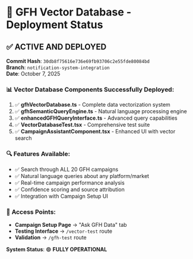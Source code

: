 # 🚀 GFH Vector Database - Deployment Status

## ✅ **ACTIVE AND DEPLOYED**

**Commit Hash**: `30db8f75616e736e69fb93706c2e55fde80084bd`  
**Branch**: `notification-system-integration`  
**Date**: October 7, 2025  

### 📊 **Vector Database Components Successfully Deployed:**

1. ✅ **gfhVectorDatabase.ts** - Complete data vectorization system
2. ✅ **gfhSemanticQueryEngine.ts** - Natural language processing engine  
3. ✅ **enhancedGFHQueryInterface.ts** - Advanced query capabilities
4. ✅ **VectorDatabaseTest.tsx** - Comprehensive test suite
5. ✅ **CampaignAssistantComponent.tsx** - Enhanced UI with vector search

### 🔍 **Features Available:**
- ✅ Search through ALL 20 GFH campaigns
- ✅ Natural language queries about any platform/market
- ✅ Real-time campaign performance analysis
- ✅ Confidence scoring and source attribution
- ✅ Integration with Campaign Setup UI

### 🎯 **Access Points:**
- **Campaign Setup Page** → "Ask GFH Data" tab
- **Testing Interface** → `/vector-test` route
- **Validation** → `/gfh-test` route

**System Status**: 🟢 **FULLY OPERATIONAL**